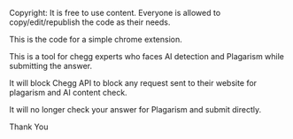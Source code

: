 Copyright: It is free to use content. Everyone is allowed to copy/edit/republish the code as their needs.

This is the code for a simple chrome extension.

This is a tool for chegg experts who faces AI detection and Plagarism while submitting the answer.

It will block Chegg API to block any request sent to their website for plagarism and AI content check.

It will no longer check your answer for Plagarism and submit directly.

Thank You
